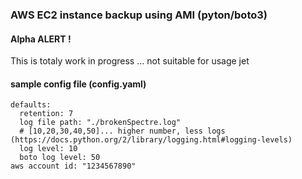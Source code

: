 ### AWS EC2 instance backup using AMI (pyton/boto3)

#### Alpha ALERT !
This is totaly work in progress ... not suitable for usage jet


#### sample config file (config.yaml)

```
defaults:
  retention: 7
  log file path: "./brokenSpectre.log"
  # [10,20,30,40,50]... higher number, less logs (https://docs.python.org/2/library/logging.html#logging-levels)
  log level: 10
  boto log level: 50
aws account id: "1234567890"
```